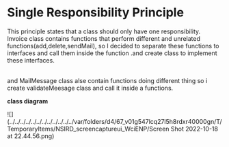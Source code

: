 # Single Responsibility Principle


This principle states that a class should only have one responsibility.
<br />
Invoice class  contains functions that perform different and unrelated functions(add,delete,sendMail), so I decided to separate these functions to interfaces and call them inside the function .and create class to implement these interfaces.

<br />
and MailMessage class alse contain functions doing different thing so i create validateMeesage class and call it inside a functions.
<br/>

**class diagram**

![](../../../../../../../../../../../../var/folders/d4/67_v01g547lcq27l5h8rdxr40000gn/T/TemporaryItems/NSIRD_screencaptureui_WciENP/Screen Shot 2022-10-18 at 22.44.56.png)